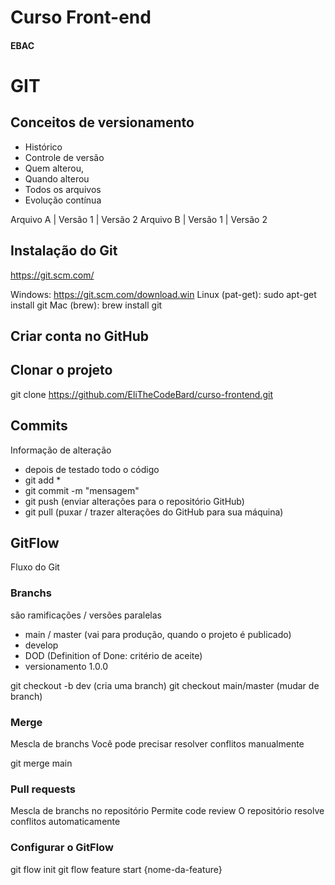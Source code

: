 # Curso Front-end
#### EBAC

# GIT
## Conceitos de versionamento
 - Histórico
 - Controle de versão
 - Quem alterou,
 - Quando alterou
 - Todos os arquivos
 - Evolução contínua

 Arquivo A | Versão 1 | Versão 2
 Arquivo B | Versão 1 | Versão 2

## Instalação do Git
https://git.scm.com/

Windows: https://git.scm.com/download.win
Linux (pat-get): sudo apt-get install git
Mac (brew): brew install git

## Criar conta no GitHub

## Clonar o projeto
git clone https://github.com/EliTheCodeBard/curso-frontend.git

## Commits
Informação de alteração
- depois de testado todo o código
- git add *
- git commit -m "mensagem"
- git push (enviar alterações para o repositório GitHub)
- git pull (puxar / trazer alterações do GitHub para sua máquina)

## GitFlow
Fluxo do Git

### Branchs
são ramificações / versões paralelas

- main / master (vai para produção, quando o projeto é publicado)
- develop 
- DOD (Definition of Done: critério de aceite)
- versionamento 1.0.0

git checkout -b dev (cria uma branch)
git checkout main/master (mudar de branch)

### Merge
Mescla de branchs
Você pode precisar resolver conflitos manualmente

git merge main

### Pull requests
Mescla de branchs no repositório
Permite code review
O repositório resolve conflitos automaticamente


### Configurar o GitFlow
git flow init
git flow feature start {nome-da-feature}


